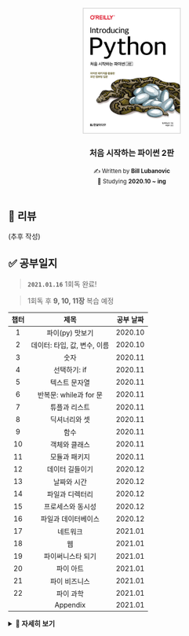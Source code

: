 <!-- PROJECT LOGO -->
<br />
<div align="center">
  <a href="http://www.yes24.com/Product/Goods/91870652">
    <img src="logo.png" alt="Logo" width="200">
  </a>
  <h3>처음 시작하는 파이썬 2판</h3>
  <small>✍ Written by <b>Bill Lubanovic</b></small>
  <br />
  <small>📆 Studying <b>2020.10 ~ ing</b></small>
</div>

<br />

## 📄 리뷰

(추후 작성)

## ✅ 공부일지

> **`2021.01.16`** 1회독 완료!

> 1회독 후 **9, 10, 11장** 복습 예정

| 챕터 |             제목             | 공부 날짜 |
| :--: | :--------------------------: | :-------: |
|  1   |       파이(py) 맛보기        |  2020.10  |
|  2   | 데이터: 타입, 값, 변수, 이름 |  2020.10  |
|  3   |             숫자             |  2020.11  |
|  4   |         선택하기: if         |  2020.11  |
|  5   |        텍스트 문자열         |  2020.11  |
|  6   |    반복문: while과 for 문    |  2020.11  |
|  7   |        튜플과 리스트         |  2020.11  |
|  8   |        딕셔너리와 셋         |  2020.11  |
|  9   |             함수             |  2020.11  |
|  10  |        객체와 클래스         |  2020.11  |
|  11  |        모듈과 패키지         |  2020.11  |
|  12  |       데이터 길들이기        |  2020.12  |
|  13  |         날짜와 시간          |  2020.12  |
|  14  |       파일과 디렉터리        |  2020.12  |
|  15  |      프로세스와 동시성       |  2020.12  |
|  16  |     파일과 데이터베이스      |  2020.12  |
|  17  |           네트워크           |  2021.01  |
|  18  |              웹              |  2021.01  |
|  19  |      파이써니스타 되기       |  2021.01  |
|  20  |          파이 아트           |  2021.01  |
|  21  |        파이 비즈니스         |  2021.01  |
|  22  |          파이 과학           |  2021.01  |
|      |           Appendix           |  2021.01  |

<details markdown="1">
<summary><strong>👀 자세히 보기</strong></summary>

|    챕터    |                  제목                  | 공부 여부 |
| :--------: | :------------------------------------: | :-------: |
|    1.1     |                미스터리                |     ✔     |
|    1.2     |             작은 프로그램              |     ✔     |
|    1.3     |          조금 더 큰 프로그램           |     ✔     |
|    1.4     |              파이썬 활용               |     ✔     |
|    1.5     |           파이썬과 다른 언어           |     ✔     |
|    1.6     |             왜 파이썬인가?             |     ✔     |
|    1.7     |           상황에 따른 파이썬           |     ✔     |
|    1.8     |          파이썬 2와 파이썬 3           |     ✔     |
|    1.9     |            파이썬 설치하기             |     ✔     |
|    1.10    |            파이썬 실행하기             |     ✔     |
|    1.11    |              파이썬 철학               |     ✔     |
|    1.12    |             다음 장에서는              |     ✔     |
|    1.13    |                연습문제                |     ✔     |
|            |                                        |           |
|    2.1     |         파이썬 데이터는 객체다         |     ✔     |
|    2.2     |                  타입                  |     ✔     |
|    2.3     |                 가변성                 |     ✔     |
|    2.4     |               리터럴 값                |     ✔     |
|    2.5     |                  변수                  |     ✔     |
|    2.6     |                  할당                  |     ✔     |
|    2.7     |     변수는 장소가 아니라 이름이다      |     ✔     |
|    2.8     |           여러 이름 할당하기           |     ✔     |
|    2.9     |              이름 재할당               |     ✔     |
|    2.10    |                  복사                  |     ✔     |
|    2.11    |             좋은 변수 이름             |     ✔     |
|    2.12    |             다음 장에서는              |     ✔     |
|    2.13    |                연습문제                |     ✔     |
|            |                                        |           |
|    3.1     |                 불리언                 |     ✔     |
|    3.2     |                  정수                  |     ✔     |
|    3.3     |            부동소수점 숫자             |     ✔     |
|    3.4     |               수학 함수                |     ✔     |
|    3.5     |             다음 장에서는              |     ✔     |
|    3.6     |                연습문제                |     ✔     |
|            |                                        |           |
|    4.1     |              주석 달기: #              |     ✔     |
|    4.2     |             라인 유지하기:             |     ✔     |
|    4.3     |        비교하기: if, elif, else        |     ✔     |
|    4.4     |              True와 False              |     ✔     |
|    4.5     |          여러 개 비교하기: in          |     ✔     |
|    4.6     |     새로운 기능: 바다코끼리 연산자     |     ✔     |
|    4.7     |             다음 장에서는              |     ✔     |
|    4.8     |                연습문제                |     ✔     |
|            |                                        |           |
|    5.1     |          따옴표로 문자열 생성          |     ✔     |
|    5.2     |      문자열 타입으로 변환: str()       |     ✔     |
|    5.3     |            이스케이프 문자:            |     ✔     |
|    5.4     |              결합하기: +               |     ✔     |
|    5.5     |              복제하기: \*              |     ✔     |
|    5.6     |             문자 추출: [ ]             |     ✔     |
|    5.7     |      슬라이스로 부분 문자열 추출       |     ✔     |
|    5.8     |           문자열 길이: len()           |     ✔     |
|    5.9     |         문자열 나누기: split()         |     ✔     |
|    5.10    |        문자열 결합하기: join()         |     ✔     |
|    5.11    |       문자열 대체하기: replace()       |     ✔     |
|    5.12    |         문자열 스트립: strip()         |     ✔     |
|    5.13    |              검색과 선택               |     ✔     |
|    5.14    |               대소 문자                |     ✔     |
|    5.15    |                  정렬                  |     ✔     |
|    5.16    |                 포매팅                 |     ✔     |
|    5.17    |         더 많은 문자열 메서드          |     ✔     |
|    5.18    |             다음 장에서는              |     ✔     |
|    5.19    |                연습문제                |     ✔     |
|            |                                        |           |
|    6.1     |            반복하기: while             |     ✔     |
|    6.2     |           순회하기: for와 in           |     ✔     |
|    6.3     |            기타 이터레이터             |     ✔     |
|    6.4     |             다음 장에서는              |     ✔     |
|    6.5     |                연습문제                |     ✔     |
|            |                                        |           |
|    7.1     |                  튜플                  |     ✔     |
|    7.2     |                 리스트                 |     ✔     |
|    7.3     |             튜플 vs 리스트             |     ✔     |
|    7.4     |         튜플 컴프리헨션은 없다         |     ✔     |
|    7.5     |             다음 장에서는              |     ✔     |
|    7.6     |                연습문제                |     ✔     |
|            |                                        |           |
|    8.1     |                딕셔너리                |     ✔     |
|    8.2     |                   셋                   |     ✔     |
|    8.3     |         지금까지 배운 자료구조         |     ✔     |
|    8.4     |           자료구조 결합하기            |     ✔     |
|    8.5     |             다음 장에서는              |     ✔     |
|    8.6     |                연습문제                |     ✔     |
|            |                                        |           |
|    9.1     |           함수 정의하기: def           |     ✔     |
|    9.2     |           함수 호출하기: ()            |     ✔     |
|    9.3     |            인수와 매개변수             |     ✔     |
|    9.4     |                독스트링                |     ✔     |
|    9.5     |            일등 시민: 함수             |     ✔     |
|    9.6     |               내부 함수                |     ✔     |
|    9.7     |           익명 함수: lambda            |     ✔     |
|    9.8     |               제너레이터               |     ✔     |
|    9.9     |               데커레이터               |     ✔     |
|    9.10    |         네임스페이스와 스코프          |     ✔     |
|    9.11    |       이름에 \_와 \_\_ 사용하기        |     ✔     |
|    9.12    |               재귀 함수                |     ✔     |
|    9.13    |              비동기 함수               |     ✔     |
|    9.14    |                  예외                  |     ✔     |
|    9.15    |             다음 장에서는              |     ✔     |
|    9.16    |                연습문제                |     ✔     |
|            |                                        |           |
|    10.1    |            객체란 무엇인가?            |     ✔     |
|    10.2    |              간단한 객체               |     ✔     |
|    10.3    |                  상속                  |     ✔     |
|    10.4    |               자신: self               |     ✔     |
|    10.5    |               속성 접근                |     ✔     |
|    10.6    |              메서드 타입               |     ✔     |
|    10.7    |               덕 타이핑                |     ✔     |
|    10.8    |              매직 메서드               |     ✔     |
|    10.9    |        애그리게이션과 콤퍼지션         |     ✔     |
|   10.10    |         객체는 언제 사용할까?          |     ✔     |
|   10.11    |              네임드 튜플               |     ✔     |
|   10.12    |             데이터 클래스              |     ✔     |
|   10.13    |                 attrs                  |     ✔     |
|   10.14    |             다음 장에서는              |     ✔     |
|   10.15    |                연습문제                |     ✔     |
|            |                                        |           |
|    11.1    |            모듈과 import 문            |     ✔     |
|    11.2    |                 패키지                 |     ✔     |
|    11.3    |         파이썬 표준 라이브러리         |     ✔     |
|    11.4    | 배터리 장착: 다른 파이썬 코드 가져오기 |     ✔     |
|    11.5    |             다음 장에서는              |     ✔     |
|    11.6    |                연습문제                |     ✔     |
|            |                                        |           |
|    12.1    |        텍스트 문자열: 유니코드         |     ✔     |
|    12.2    |              정규 표현식               |     ✔     |
|    12.3    |              이진 데이터               |     ✔     |
|    12.4    |               보석 비유                |     ✔     |
|    12.5    |             다음 장에서는              |     ✔     |
|    12.6    |                연습문제                |     ✔     |
|            |                                        |           |
|    13.1    |                  윤년                  |     ✔     |
|    13.2    |             datetime 모듈              |     ✔     |
|    13.3    |               time 모듈                |     ✔     |
|    13.4    |         날짜와 시간 읽고 쓰기          |     ✔     |
|    13.5    |             시간 모듈 변환             |     ✔     |
|    13.6    |               대체 모듈                |     ✔     |
|    13.7    |             다음 장에서는              |     ✔     |
|    13.8    |                연습문제                |     ✔     |
|            |                                        |           |
|    14.1    |              파일 입출력               |     ✔     |
|    14.2    |              메모리 매핑               |     ✔     |
|    14.3    |              파일 명령어               |     ✔     |
|    14.4    |            디렉터리 명령어             |     ✔     |
|    14.5    |               경로 이름                |     ✔     |
|    14.6    |           BytesIO와 StringIO           |     ✔     |
|    14.7    |             다음 장에서는              |     ✔     |
|    14.8    |                연습문제                |     ✔     |
|            |                                        |           |
|    15.1    |          프로그램과 프로세스           |     ✔     |
|    15.2    |              명령 자동화               |     ✔     |
|    15.3    |                 동시성                 |     ✔     |
|    15.4    |             다음 장에서는              |     ✔     |
|    15.5    |                연습문제                |     ✔     |
|            |                                        |           |
|    16.1    |            플랫 텍스트 파일            |     ✔     |
|    16.2    |           패디드 텍스트 파일           |     ✔     |
|    16.3    |          표 형식 텍스트 파일           |     ✔     |
|    16.4    |               이진 파일                |     ✔     |
|    16.5    |          관계형 데이터베이스           |     ✔     |
|    16.6    |          NoSQL 데이터 스토어           |     ✔     |
|    16.7    |         풀 텍스트 데이터베이스         |     ✔     |
|    16.8    |             다음 장에서는              |     ✔     |
|    16.9    |                연습문제                |     ✔     |
|            |                                        |           |
|    17.1    |                 TCP/IP                 |     ✔     |
|    17.2    |             네트워크 패턴              |     ✔     |
|    17.3    |             요청-응답 패턴             |     ✔     |
|    17.4    |             발행-구독 패턴             |     ✔     |
|    17.5    |             인터넷 서비스              |     ✔     |
|    17.6    |            웹 서비스와 API             |     ✔     |
|    17.7    |             데이터 직렬화              |     ✔     |
|    17.8    |           원격 프로시저 호출           |     ✔     |
|    17.9    |             원격 관리 도구             |     ✔     |
|   17.10    |                빅데이터                |     ✔     |
|   17.11    |                클라우드                |     ✔     |
|   17.12    |                  도커                  |     ✔     |
|   17.14    |             다음 장에서는              |     ✔     |
|   17.15    |                연습문제                |     ✔     |
|            |                                        |           |
|    18.1    |             웹 클라이언트              |     ✔     |
|    18.2    |                웹 서버                 |     ✔     |
|    18.3    |           웹 서버 프레임워크           |     ✔     |
|    18.4    |        데이터베이스 프레임워크         |     ✔     |
|    18.5    |           웹 서비스와 자동화           |     ✔     |
|    18.6    |             웹 API와 REST              |     ✔     |
|    18.7    |           크롤링과 스크래핑            |     ✔     |
|    18.8    |             영화 검색 예제             |     ✔     |
|    18.9    |             다음 장에서는              |     ✔     |
|   18.10    |                연습문제                |     ✔     |
|            |                                        |           |
|    19.1    |             프로그래밍이란             |     ✔     |
|    19.2    |            파이썬 코드 찾기            |     ✔     |
|    19.3    |              패키지 설치               |     ✔     |
|    19.4    |                  IDE                   |     ✔     |
|    19.5    |              이름과 문서               |     ✔     |
|    19.6    |               타입 힌트                |     ✔     |
|    19.7    |                 테스트                 |     ✔     |
|    19.8    |              코드 디버깅               |     ✔     |
|    19.9    |            로그 에러 메시지            |     ✔     |
|   19.10    |              코드 최적화               |     ✔     |
|   19.11    |              소스 컨트롤               |     ✔     |
|   19.12    |             프로그램 배포              |     ✔     |
|   19.13    |           이 책의 소스 코드            |     ✔     |
|   19.14    |               더 배우기                |     ✔     |
|   19.15    |             다음 장에서는              |     ✔     |
|   19.16    |                연습문제                |     ✔     |
|            |                                        |           |
|    20.1    |               2D 그래픽                |     ✔     |
|    20.2    |               3D 그래픽                |     ✔     |
|    20.3    |             3D 애니메이션              |     ✔     |
|    20.4    |                  GUI                   |     ✔     |
|    20.5    |          플롯, 그래프, 시각화          |     ✔     |
|    20.6    |                  게임                  |     ✔     |
|    20.7    |              소리와 음악               |     ✔     |
|    20.8    |             다음 장에서는              |     ✔     |
|    20.9    |                연습문제                |     ✔     |
|            |                                        |           |
|    21.1    |               MS 오피스                |     ✔     |
|    21.2    |             비즈니스 업무              |     ✔     |
|    21.3    |          비즈니스 데이터 처리          |     ✔     |
|    21.4    |    오픈 소스 파이썬 비즈니스 패키지    |     ✔     |
|    21.5    |             금융과 파이썬              |     ✔     |
|    21.6    |              데이터 보안               |     ✔     |
|    21.7    |                  지도                  |     ✔     |
|    21.8    |             다음 장에서는              |     ✔     |
|    21.9    |                연습문제                |     ✔     |
|            |                                        |           |
|    22.1    |      수학 및 통계 표준 라이브러리      |     ✔     |
|    22.2    |             과학과 파이썬              |     ✔     |
|    22.3    |                 넘파이                 |     ✔     |
|    22.4    |                사이파이                |     ✔     |
|    22.5    |                 사이킷                 |     ✔     |
|    22.6    |                 판다스                 |     ✔     |
|    22.7    |           파이썬과 과학 분야           |     ✔     |
|    22.8    |             다음 장에서는              |     ✔     |
|    22.9    |                연습문제                |     ✔     |
|            |                                        |           |
| Appendix A |         하드웨어와 소프트웨어          |     ✔     |
| Appendix B |             파이썬 3 설치              |     ✔     |
| Appendix C |         완전히 다른 것: Async          |     ✔     |
| Appendix D |             연습문제 정답              |     ✔     |
| Appendix E |               커닝페이퍼               |     ✔     |

</details>
